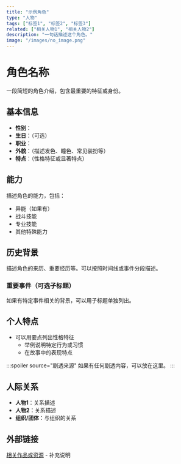 ```yaml
---
title: "示例角色"
type: "人物"
tags: ["标签1", "标签2", "标签3"]
related: ["相关人物1", "相关人物2"]
description: "一句话描述这个角色。"
image: "/images/no_image.png"
---
```

# 角色名称

一段简短的角色介绍，包含最重要的特征或身份。

## 基本信息

- **性别**：
- **生日**：（可选）
- **职业**：
- **外貌**：（描述发色、瞳色、常见装扮等）
- **特点**：（性格特征或显著特点）

## 能力

描述角色的能力，包括：
- 异能（如果有）
- 战斗技能
- 专业技能
- 其他特殊能力

## 历史背景

描述角色的来历、重要经历等。可以按照时间线或事件分段描述。

### 重要事件（可选子标题）
如果有特定事件相关的背景，可以用子标题单独列出。

## 个人特点

- 可以用要点列出性格特征
    - 举例说明特定行为或习惯
    - 在故事中的表现特点

:::spoiler source="剧透来源"
如果有任何剧透内容，可以放在这里。
:::

## 人际关系

- **人物1**：关系描述
- **人物2**：关系描述
- **组织/团体**：与组织的关系

## 外部链接

[相关作品或资源](链接地址) - 补充说明